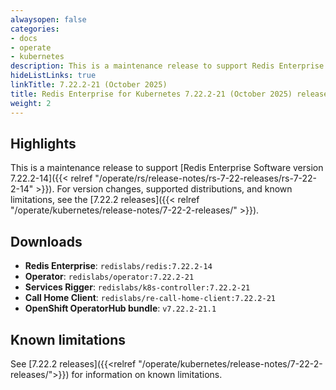```yaml
---
alwaysopen: false
categories:
- docs
- operate
- kubernetes
description: This is a maintenance release to support Redis Enterprise Software version 7.22.2-14.
hideListLinks: true
linkTitle: 7.22.2-21 (October 2025)
title: Redis Enterprise for Kubernetes 7.22.2-21 (October 2025) release notes
weight: 2
---
```


## Highlights

This is a maintenance release to support [Redis Enterprise Software version 7.22.2-14]({{< relref "/operate/rs/release-notes/rs-7-22-releases/rs-7-22-2-14" >}}). For version changes, supported distributions, and known limitations, see the [7.22.2 releases]({{< relref "/operate/kubernetes/release-notes/7-22-2-releases/" >}}).

## Downloads

- **Redis Enterprise**: `redislabs/redis:7.22.2-14`
- **Operator**: `redislabs/operator:7.22.2-21`
- **Services Rigger**: `redislabs/k8s-controller:7.22.2-21`
- **Call Home Client**: `redislabs/re-call-home-client:7.22.2-21`
- **OpenShift OperatorHub bundle**: `v7.22.2-21.1`

## Known limitations

See [7.22.2 releases]({{<relref "/operate/kubernetes/release-notes/7-22-2-releases/">}}) for information on known limitations.
